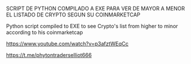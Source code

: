 SCRIPT DE PYTHON COMPILADO A EXE PARA VER DE MAYOR A MENOR EL LISTADO DE CRYPTO SEGUN SU COINMARKETCAP

Python script compiled to EXE to see Crypto's list from higher to minor according to his coinmarketcap

https://www.youtube.com/watch?v=p3afztWEqCc



https://t.me/phytontraderselliot666
